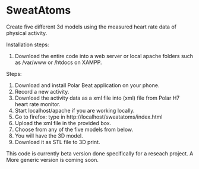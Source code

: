 SweatAtoms
==========

Create five different 3d models using the measured heart rate data of physical activity.

Installation steps:
1. Download the entire code into a web server or local apache folders such as /var/www or /htdocs on XAMPP.

Steps:
1. Download and install Polar Beat application on your phone.
2. Record a new activity.
3. Download the activity data as a xml file into 
(xml) file from Polar H7 heart rate monitor.
4. Start localhost/apache if you are working locally.
4. Go to firefox: type in http://localhost/sweatatoms/index.html
5. Upload the xml file in the provided box. 
6. Choose from any of the five models from below.
7. You will have the 3D model.
8. Download it as STL file to 3D print.

This code is currently beta version done specifically for a reseach project.
A More generic version is coming soon.

